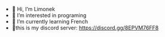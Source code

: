 - 👋 Hi, I’m Limonek
- 👀 I’m interested in programing
- 🌱 I’m currently learning French
- 🛒this is my discord server: https://discord.gg/8EPVM76FF8
